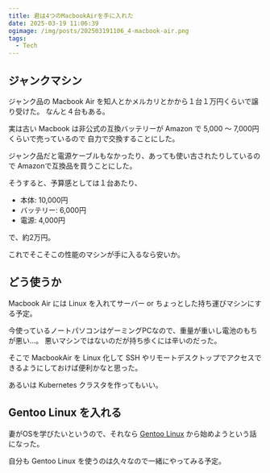 ```yaml
---
title: 君は4つのMacbookAirを手に入れた
date: 2025-03-19 11:06:39
ogimage: /img/posts/202503191106_4-macbook-air.png
tags:
  - Tech
---
```


## ジャンクマシン

ジャンク品の Macbook Air を知人とかメルカリとかから１台１万円くらいで譲り受けた。
なんと４台もある。

実は古い Macbook は非公式の互換バッテリーが Amazon で 5,000 ～ 7,000円くらいで売っているので
自力で交換することにした。

ジャンク品だと電源ケーブルもなかったり、あっても使い古されたりしているので
Amazonで互換品を買うことにした。

そうすると、予算感としては１台あたり、

* 本体: 10,000円
* バッテリー: 6,000円
* 電源: 4,000円

で、約2万円。

これでそこそこの性能のマシンが手に入るなら安いか。

## どう使うか

Macbook Air には Linux を入れてサーバー or ちょっとした持ち運びマシンにする予定。

今使っているノートパソコンはゲーミングPCなので、重量が重いし電池のもちが悪い…。
悪いマシンではないのだが持ち歩くには辛いのだった。

そこで MacbookAir を Linux 化して SSH やリモートデスクトップでアクセスできるようにしておけば便利かなと思った。

あるいは Kubernetes クラスタを作ってもいい。

## Gentoo Linux を入れる

妻がOSを学びたいというので、それなら [Gentoo Linux](https://www.gentoo.org/) から始めようという話になった。

自分も Gentoo Linux を使うのは久々なので一緒にやってみる予定。
